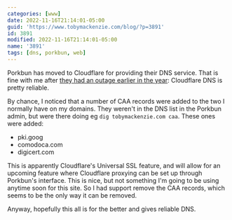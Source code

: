 ```yaml
---
categories: [www]
date: 2022-11-16T21:14:01-05:00
guid: 'https://www.tobymackenzie.com/blog/?p=3891'
id: 3891
modified: 2022-11-16T21:14:01-05:00
name: '3891'
tags: [dns, porkbun, web]
---
```


Porkbun has moved to Cloudflare for providing their DNS service.  That is fine with me after [they had an outage earlier in the year](/content/blog/2022/05/03/3734.md):  Cloudflare DNS is pretty reliable.

<!--more-->

By chance, I noticed that a number of CAA records were added to the two I normally have on my domains.  They weren't in the DNS list in the Porkbun admin, but were there doing eg `dig tobymackenzie.com caa`.  These ones were added:

- pki.goog 
- comodoca.com 
- digicert.com 

This is apparently Cloudflare's Universal SSL feature, and will allow for an upcoming feature where Cloudflare proxying can be set up through Porkbun's interface.  This is nice, but not something I'm going to be using anytime soon for this site.  So I had support remove the CAA records, which seems to be the only way it can be removed.

Anyway, hopefully this all is for the better and gives reliable DNS.
